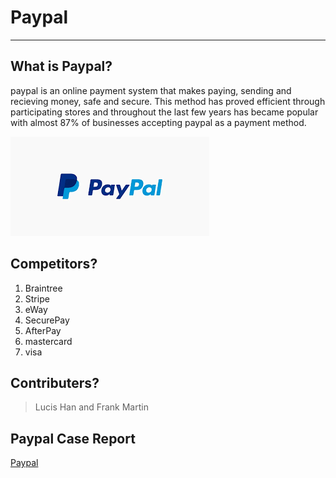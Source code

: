 # Paypal
---

## What is Paypal?
paypal is an online payment system that makes paying, sending and recieving money, safe and secure. This method has proved efficient through participating stores and throughout the last few years has became popular with almost 87% of businesses accepting paypal as a payment method.

![](pp.png)

## Competitors?

1. Braintree
2. Stripe
3. eWay
4. SecurePay
5. AfterPay
6. mastercard 
7. visa

## Contributers?
> Lucis Han and Frank Martin

## Paypal Case Report
[Paypal](https://www.paypal.com)
